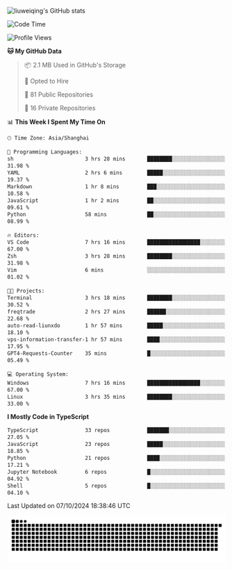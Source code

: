 ![liuweiqing's GitHub stats](https://github-readme-stats.vercel.app/api?username=14790897&show_icons=true&locale=cn&include_all_commits=true&count_private=true)

<!--START_SECTION:waka-->
![Code Time](http://img.shields.io/badge/Code%20Time-1%2C448%20hrs%2022%20mins-blue)

![Profile Views](http://img.shields.io/badge/Profile%20Views-3-blue)

**🐱 My GitHub Data** 

> 📦 2.1 MB Used in GitHub's Storage 
 > 
> 💼 Opted to Hire
 > 
> 📜 81 Public Repositories 
 > 
> 🔑 16 Private Repositories 
 > 
📊 **This Week I Spent My Time On** 

```text
🕑︎ Time Zone: Asia/Shanghai

💬 Programming Languages: 
sh                       3 hrs 28 mins       ████████░░░░░░░░░░░░░░░░░   31.98 % 
YAML                     2 hrs 6 mins        █████░░░░░░░░░░░░░░░░░░░░   19.37 % 
Markdown                 1 hr 8 mins         ███░░░░░░░░░░░░░░░░░░░░░░   10.58 % 
JavaScript               1 hr 2 mins         ██░░░░░░░░░░░░░░░░░░░░░░░   09.61 % 
Python                   58 mins             ██░░░░░░░░░░░░░░░░░░░░░░░   08.99 % 

🔥 Editors: 
VS Code                  7 hrs 16 mins       █████████████████░░░░░░░░   67.00 % 
Zsh                      3 hrs 28 mins       ████████░░░░░░░░░░░░░░░░░   31.98 % 
Vim                      6 mins              ░░░░░░░░░░░░░░░░░░░░░░░░░   01.02 % 

🐱‍💻 Projects: 
Terminal                 3 hrs 18 mins       ████████░░░░░░░░░░░░░░░░░   30.52 % 
freqtrade                2 hrs 27 mins       ██████░░░░░░░░░░░░░░░░░░░   22.68 % 
auto-read-liunxdo        1 hr 57 mins        █████░░░░░░░░░░░░░░░░░░░░   18.10 % 
vps-information-transfer-1 hr 57 mins        ████░░░░░░░░░░░░░░░░░░░░░   17.95 % 
GPT4-Requests-Counter    35 mins             █░░░░░░░░░░░░░░░░░░░░░░░░   05.49 % 

💻 Operating System: 
Windows                  7 hrs 16 mins       █████████████████░░░░░░░░   67.00 % 
Linux                    3 hrs 35 mins       ████████░░░░░░░░░░░░░░░░░   33.00 % 
```

**I Mostly Code in TypeScript** 

```text
TypeScript               33 repos            ███████░░░░░░░░░░░░░░░░░░   27.05 % 
JavaScript               23 repos            █████░░░░░░░░░░░░░░░░░░░░   18.85 % 
Python                   21 repos            ████░░░░░░░░░░░░░░░░░░░░░   17.21 % 
Jupyter Notebook         6 repos             █░░░░░░░░░░░░░░░░░░░░░░░░   04.92 % 
Shell                    5 repos             █░░░░░░░░░░░░░░░░░░░░░░░░   04.10 % 
```




 Last Updated on 07/10/2024 18:38:46 UTC
<!--END_SECTION:waka-->

<picture>
  <source media="(prefers-color-scheme: dark)" srcset="https://raw.githubusercontent.com/14790897/14790897/output/github-contribution-grid-snake-dark.svg" />
  <source media="(prefers-color-scheme: light)" srcset="https://raw.githubusercontent.com/14790897/14790897/output/github-contribution-grid-snake.svg" />
  <img alt="github-snake" src="https://raw.githubusercontent.com/14790897/14790897/output/github-contribution-grid-snake.svg" />
</picture>
